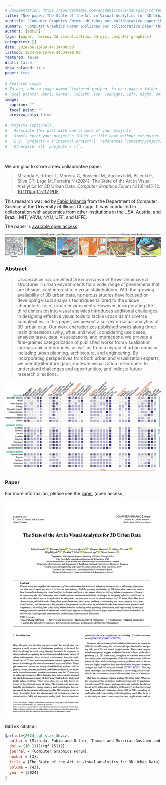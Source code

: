 ```yaml
---
# Documentation: https://sourcethemes.com/academic/docs/managing-content/
title: "New paper: The State of the Art in Visual Analytics for 3D Urban Data"
subtitle: "Computer Graphics Forum publishes our collaborative paper that characterizes published works along three main dimensions."
summary: "Computer Graphics Forum publishes our collaborative paper that characterizes published works along three main dimensions."
authors: [admin]
tags: [paper, review, 3d visualisation, 3d gis, computer graphics]
categories: []
date: 2024-06-15T09:44:34+08:00
lastmod: 2024-06-15T09:44:34+08:00
featured: false
draft: false
show_related: true
pager: true

# Featured image
# To use, add an image named `featured.jpg/png` to your page's folder.
# Focal points: Smart, Center, TopLeft, Top, TopRight, Left, Right, BottomLeft, Bottom, BottomRight.
image:
  caption: ""
  focal_point: ""
  preview_only: false

# Projects (optional).
#   Associate this post with one or more of your projects.
#   Simply enter your project's folder or file name without extension.
#   E.g. `projects = ["internal-project"]` references `content/project/deep-learning/index.md`.
#   Otherwise, set `projects = []`.

---
```


We are glad to share a new collaborative paper:

> Miranda F, Ortner T, Moreira G, Hosseini M, Vuckovic M, Biljecki F, Silva CT, Lage M, Ferreira N (2024): The State of the Art in Visual Analytics for 3D Urban Data. _Computer Graphics Forum_ 43(3): e15112. [<i class="ai ai-doi-square ai"></i> 10.1111/cgf.15112](https://doi.org/10.1111/cgf.15112) [<i class="far fa-file-pdf"></i> PDF](/publication/2024-cgf-star-3-dviz/2024-cgf-star-3-dviz.pdf)</i> <i class="ai ai-open-access-square ai"></i>

This research was led by [Fabio Miranda](https://fmiranda.me) from the Department of Computer Science at the University of Illinois Chicago.
It was conducted in collaboration with academics from other institutions in the USA, Austria, and Brazil: MIT, VRVis, NYU, UFF, and UFPE.

The paper is [available open access](https://doi.org/10.1111/cgf.15112).

![](1.jpg "Example of papers from each one of the types considered in the survey. For the sources, please check the paper.")

### Abstract

> Urbanization has amplified the importance of three-dimensional structures in urban environments for a wide range of phenomena that are of significant interest to diverse stakeholders. With the growing availability of 3D urban data, numerous studies have focused on developing visual analysis techniques tailored to the unique characteristics of urban environments. However, incorporating the third dimension into visual analytics introduces additional challenges in designing effective visual tools to tackle urban data's diverse complexities. In this paper, we present a survey on visual analytics of 3D urban data. Our work characterizes published works along three main dimensions (why, what, and how), considering use cases, analysis tasks, data, visualizations, and interactions. We provide a fine-grained categorization of published works from visualization journals and conferences, as well as from a myriad of urban domains, including urban planning, architecture, and engineering. By incorporating perspectives from both urban and visualization experts, we identify literature gaps, motivate visualization researchers to understand challenges and opportunities, and indicate future research directions.

![](2.jpg "Distribution of surveyed papers according to Why and How dimensions, with shades denoting tag occurrence.")


### Paper 

For more information, please see the [paper](/publication/2024-cgf-star-3-dviz/) (open access <i class="ai ai-open-access-square ai"></i>).

[![](page-one.png)](/publication/2024-cgf-star-3-dviz/)

BibTeX citation:
```bibtex
@article{2024_cgf_star_3dviz,
  author = {Miranda, Fabio and Ortner, Thomas and Moreira, Gustavo and Hosseini, Maryam and Vuckovic, Milena and Biljecki, Filip and Silva, Claudio T. and Lage, Marcos and Ferreira, Nivan},
  doi = {10.1111/cgf.15112},
  journal = {Computer Graphics Forum},
  number = {3},
  title = {The State of the Art in Visual Analytics for 3D Urban Data},
  volume = {43},
  year = {2024}
}
```
